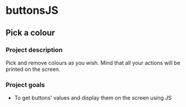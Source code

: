 # buttonsJS

## Pick a colour

### Project description

Pick and remove colours as you wish. Mind that all your actions will be printed on the screen.

### Project goals

* To get buttons' values and display them on the screen using JS

